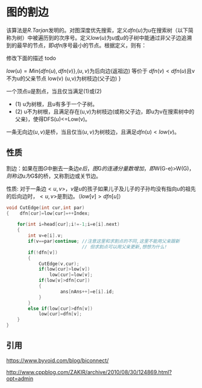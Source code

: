 # 图的割边

该算法是$R.Tarjan$发明的。对图深度优先搜索，定义$dfn(u)$为$u$在搜索树（以下简称为树）中被遍历到的次序号。定义$low(u)$为$u$或$u$的子树中能通过非父子边追溯到的最早的节点，即$dfn$序号最小的节点。根据定义，则有：


修改下面的描述 todo

$low(u)=Min \{ dfn(u),dfn(v)\}$,$(u,v)$为后向边(返祖边) 等价于 $dfn(v)<dfn(u)$且v不为u的父亲节点 low(v) (u,v)为树枝边(父子边) }

一个顶点u是割点，当且仅当满足(1)或(2) 
 -  (1) u为树根，且u有多于一个子树。 
 -  (2) u不为树根，且满足存在(u,v)为树枝边(或称父子边，即u为v在搜索树中的父亲)，使得DFS(u)<=Low(v)。


一条无向边$(u,v)$是桥，当且仅当$(u,v)$为树枝边，且满足$dfn(u)<low(v)$。

## 性质

割边：如果在图$G$中删去一条边$e$$后，图$G$的连通分量数增加，即$W(G-e)>W(G)$，则称边$u$为$G$的桥，又称割边或关节边。

性质: 对于一条边$<u,v>$，$v$是$u$的孩子如果儿子及儿子的子孙均没有指向$u$的祖先的后向边时，$<u,v>$是割边。（$low[v]>dfn[u]$）

```c
void CutEdge(int cur,int par)
{    dfn[cur]=low[cur]=++Index;
    
    for(int i=head[cur];i!=-1;i=e[i].next)
    {
        int v=e[i].v;
        if(v==par)continue; //注意这里和求割点的不同,这里不能用父亲跟新
                            // 但求割点可以用父亲更新,想想为什么!
        if(!dfn[v])
        {
            CutEdge(v,cur);
            if(low[cur]>low[v])
                low[cur]=low[v];
            if(low[v]>dfn[cur])
            {    
                    ans[nAns++]=e[i].id;
            }
        }
        else if(low[cur]>dfn[v])
            low[cur]=dfn[v];
    }
}
```

## 引用

https://www.byvoid.com/blog/biconnect/

http://www.cppblog.com/ZAKIR/archive/2010/08/30/124869.html?opt=admin
